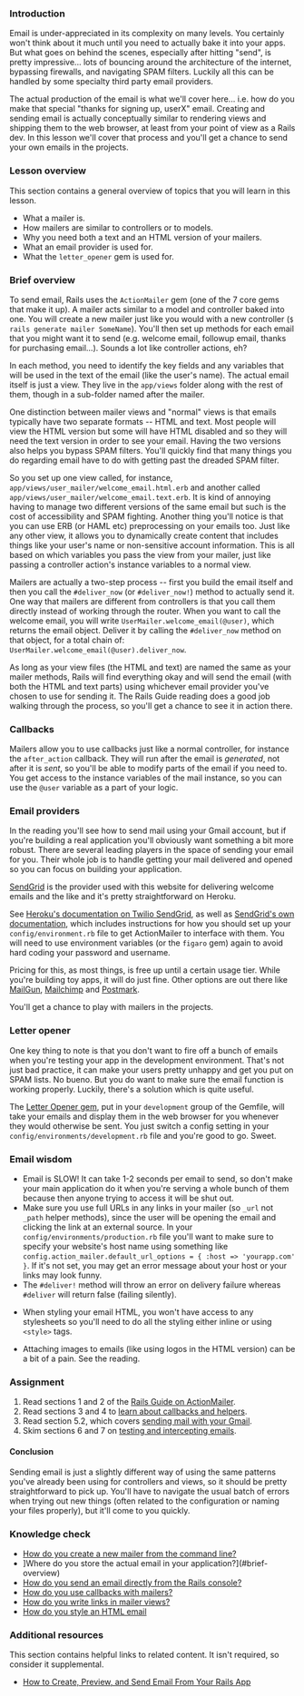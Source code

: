 ### Introduction

Email is under-appreciated in its complexity on many levels. You certainly won't think about it much until you need to actually bake it into your apps.  But what goes on behind the scenes, especially after hitting "send", is pretty impressive... lots of bouncing around the architecture of the internet, bypassing firewalls, and navigating SPAM filters.  Luckily all this can be handled by some specialty third party email providers.

The actual production of the email is what we'll cover here... i.e. how do you make that special "thanks for signing up, userX" email.  Creating and sending email is actually conceptually similar to rendering views and shipping them to the web browser, at least from your point of view as a Rails dev.  In this lesson we'll cover that process and you'll get a chance to send your own emails in the projects.

### Lesson overview

This section contains a general overview of topics that you will learn in this lesson.

- What a mailer is.
- How mailers are similar to controllers or to models.
- Why you need both a text and an HTML version of your mailers.
- What an email provider is used for.
- What the `letter_opener` gem is used for.

### Brief overview

To send email, Rails uses the `ActionMailer` gem (one of the 7 core gems that make it up).  A mailer acts similar to a model and controller baked into one.  You will create a new mailer just like you would with a new controller (`$ rails generate mailer SomeName`).  You'll then set up methods for each email that you might want it to send (e.g. welcome email, followup email, thanks for purchasing email...).  Sounds a lot like controller actions, eh?

In each method, you need to identify the key fields and any variables that will be used in the text of the email (like the user's name).  The actual email itself is just a view.  They live in the `app/views` folder along with the rest of them, though in a sub-folder named after the mailer.

One distinction between mailer views and "normal" views is that emails typically have two separate formats -- HTML and text. Most people will view the HTML version but some will have HTML disabled and so they will need the text version in order to see your email.  Having the two versions also helps you bypass SPAM filters.  You'll quickly find that many things you do regarding email have to do with getting past the dreaded SPAM filter.

So you set up one view called, for instance, `app/views/user_mailer/welcome_email.html.erb` and another called `app/views/user_mailer/welcome_email.text.erb`.  It is kind of annoying having to manage two different versions of the same email but such is the cost of accessibility and SPAM fighting.  Another thing you'll notice is that you can use ERB (or HAML etc) preprocessing on your emails too.  Just like any other view, it allows you to dynamically create content that includes things like your user's name or non-sensitive account information.  This is all based on which variables you pass the view from your mailer, just like passing a controller action's instance variables to a normal view.

Mailers are actually a two-step process -- first you build the email itself and then you call the `#deliver_now` (or `#deliver_now!`) method to actually send it.  One way that mailers are different from controllers is that you call them directly instead of working through the router.  When you want to call the welcome email, you will write `UserMailer.welcome_email(@user)`, which returns the email object.  Deliver it by calling the `#deliver_now` method on that object, for a total chain of: `UserMailer.welcome_email(@user).deliver_now`.

As long as your view files (the HTML and text) are named the same as your mailer methods, Rails will find everything okay and will send the email (with both the HTML and text parts) using whichever email provider you've chosen to use for sending it. The Rails Guide reading does a good job walking through the process, so you'll get a chance to see it in action there.

### Callbacks

Mailers allow you to use callbacks just like a normal controller, for instance the `after_action` callback.  They will run after the email is *generated*, not after it is *sent*, so you'll be able to modify parts of the email if you need to.  You get access to the instance variables of the mail instance, so you can use the `@user` variable as a part of your logic.

### Email providers

In the reading you'll see how to send mail using your Gmail account, but if you're building a real application you'll obviously want something a bit more robust. There are several leading players in the space of sending your email for you. Their whole job is to handle getting your mail delivered and opened so you can focus on building your application.

[SendGrid](https://addons.heroku.com/sendgrid#1500000) is the provider used with this website for delivering welcome emails and the like and it's pretty straightforward on Heroku.  

See [Heroku's documentation on Twilio SendGrid](https://devcenter.heroku.com/articles/sendgrid), as well as [SendGrid's own documentation](https://docs.sendgrid.com/for-developers/sending-email/rubyonrails), which includes instructions for how you should set up your `config/environment.rb` file to get ActionMailer to interface with them.  You will need to use environment variables (or the `figaro` gem) again to avoid hard coding your password and username.

Pricing for this, as most things, is free up until a certain usage tier. While you're building toy apps, it will do just fine. Other options are out there like [MailGun](https://www.mailgun.com/), [Mailchimp](https://mailchimp.com/) and [Postmark](https://postmarkapp.com/).

You'll get a chance to play with mailers in the projects.

### Letter opener

One key thing to note is that you don't want to fire off a bunch of emails when you're testing your app in the development environment. That's not just bad practice, it can make your users pretty unhappy and get you put on SPAM lists. No bueno. But you do want to make sure the email function is working properly. Luckily, there's a solution which is quite useful.

The [Letter Opener gem](https://github.com/ryanb/letter_opener), put in your `development` group of the Gemfile, will take your emails and display them in the web browser for you whenever they would otherwise be sent.  You just switch a config setting in your `config/environments/development.rb` file and you're good to go.  Sweet.

### Email wisdom

- Email is SLOW! It can take 1-2 seconds per email to send, so don't make your main application do it when you're serving a whole bunch of them because then anyone trying to access it will be shut out.
- Make sure you use full URLs in any links in your mailer (so `_url` not `_path` helper methods), since the user will be opening the email and clicking the link at an external source.  In your `config/environments/production.rb` file you'll want to make sure to specify your website's host name using something like `config.action_mailer.default_url_options = { :host => 'yourapp.com' }`.  If it's not set, you may get an error message about your host or your links may look funny.
- The `#deliver!` method will throw an error on delivery failure whereas `#deliver` will return false (failing silently).
* When styling your email HTML, you won't have access to any stylesheets so you'll need to do all the styling either inline or using `<style>` tags.
- Attaching images to emails (like using logos in the HTML version) can be a bit of a pain.  See the reading.

### Assignment

<div class="lesson-content__panel" markdown="1">
 
  1. Read sections 1 and 2 of the [Rails Guide on ActionMailer](http://guides.rubyonrails.org/action_mailer_basics.html).
  1. Read sections 3 and 4 to [learn about callbacks and helpers](https://guides.rubyonrails.org/action_mailer_basics.html#action-mailer-callbacks).
  1. Read section 5.2, which covers [sending mail with your Gmail](https://guides.rubyonrails.org/action_mailer_basics.html#action-mailer-configuration-for-gmail).
  1. Skim sections 6 and 7 on [testing and intercepting emails](https://guides.rubyonrails.org/action_mailer_basics.html#mailer-testing).

</div>

#### Conclusion

Sending email is just a slightly different way of using the same patterns you've already been using for controllers and views, so it should be pretty straightforward to pick up.  You'll have to navigate the usual batch of errors when trying out new things (often related to the configuration or naming your files properly), but it'll come to you quickly.

### Knowledge check

- [How do you create a new mailer from the command line?](#brief-overview)
- ]Where do you store the actual email in your application?](#brief-overview)
- [How do you send an email directly from the Rails console?](#brief-overview)
- [How do you use callbacks with mailers?](#callbacks)
- [How do you write links in mailer views?](#email-wisdom)
- [How do you style an HTML email](#email-wisdom)

### Additional resources

This section contains helpful links to related content. It isn't required, so consider it supplemental.

- [How to Create, Preview, and Send Email From Your Rails App](https://www.youtube.com/watch?v=9eFXEzOPRNs)
